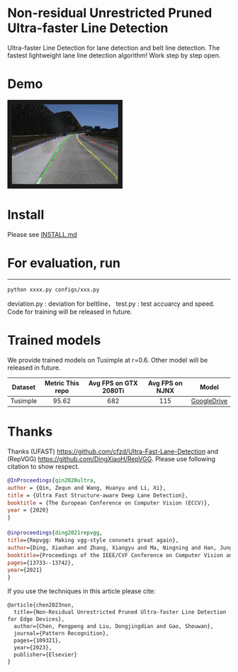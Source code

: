 # Non-residual Unrestricted Pruned Ultra-faster Line Detection
Ultra-faster Line Detection for lane detection and belt line detection.
The fastest lightweight lane line detection algorithm!
Work step by step open.
# Demo 
<a href="https://www.bilibili.com/video/BV1Q44y1k7m4?share_source=copy_web
" target="_blank"><img src="https://github.com/vvhj/NRUPU/blob/main/images/20.png" 
alt="Demo" width="240" height="180" border="10" /></a>

# Install
Please see [INSTALL.md](./INSTALL.md)

# For evaluation, run
***
```Shell
python xxxx.py configs/xxx.py
```
deviation.py : deviation for beltline，
test.py : test accuarcy and speed.
Code for training will be released in future.

# Trained models
We provide trained models on Tusimple at r=0.6. Other model will be released in future.

|  Dataset  | Metric This repo | Avg FPS on GTX 2080Ti |    Avg FPS on NJNX    |    Model    |
|:--------: |:----------------:|:---------------------:|:---------------------:|:-----------:|
| Tusimple  |       95.62      |         682           |         115           | [GoogleDrive](https://drive.google.com/file/d/1zdlQ9IwzQqcbmqUEfWNjUzKPM-strawk/view?usp=sharing)|

# Thanks
Thanks (UFAST) https://github.com/cfzd/Ultra-Fast-Lane-Detection and (RepVGG) https://github.com/DingXiaoH/RepVGG. Please use following citation to show respect.

```BibTeX
@InProceedings{qin2020ultra,
author = {Qin, Zequn and Wang, Huanyu and Li, Xi},
title = {Ultra Fast Structure-aware Deep Lane Detection},
booktitle = {The European Conference on Computer Vision (ECCV)},
year = {2020}
}

@inproceedings{ding2021repvgg,
title={Repvgg: Making vgg-style convnets great again},
author={Ding, Xiaohan and Zhang, Xiangyu and Ma, Ningning and Han, Jungong and Ding, Guiguang and Sun, Jian},
booktitle={Proceedings of the IEEE/CVF Conference on Computer Vision and Pattern Recognition},
pages={13733--13742},
year={2021}
}
```
If you use the techniques in this article please cite:
```
@article{chen2023non,
  title={Non-Residual Unrestricted Pruned Ultra-faster Line Detection for Edge Devices},
  author={Chen, Pengpeng and Liu, Dongjingdian and Gao, Shouwan},
  journal={Pattern Recognition},
  pages={109321},
  year={2023},
  publisher={Elsevier}
}
```

